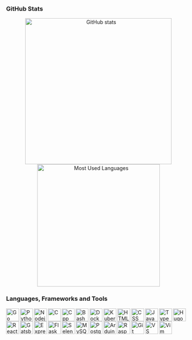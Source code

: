 ### GitHub Stats

<p align="center">
    <a href="#"><img align="center" width="400" src="https://github-readme-stats.vercel.app/api?username=thanoskoutr&count_private=true&show_icons=true&hide_border=true&theme=github_dark" alt="GitHub stats"/></a>
    <a href="#"><img align="center" width="335" src="https://github-readme-stats.vercel.app/api/top-langs/?username=thanoskoutr&hide=html,css,haskell,standard%20ml,smarty,php,batchfile,assembly&langs_count=6&layout=compact&hide_border=true&theme=github_dark" alt="Most Used Languages" /></a>
</p>

### Languages, Frameworks and Tools

<img alt="Go" align="left" width="35px" src="https://cdn.jsdelivr.net/gh/devicons/devicon/icons/go/go-original-wordmark.svg"/>
<img alt="Python" align="left" width="35px" src="https://cdn.jsdelivr.net/gh/devicons/devicon/icons/python/python-original.svg" />
<img alt="Nodejs" align="left" width="35px" src="https://cdn.jsdelivr.net/gh/devicons/devicon/icons/nodejs/nodejs-original.svg"/>
<img alt="C" align="left" width="35px" src="https://cdn.jsdelivr.net/gh/devicons/devicon/icons/c/c-original.svg"/>
<img alt="Cpp" align="left" width="35px" src="https://cdn.jsdelivr.net/gh/devicons/devicon/icons/cplusplus/cplusplus-original.svg"/>
<!-- <img alt="Linux" align="left" width="35px" src="https://cdn.jsdelivr.net/gh/devicons/devicon/icons/linux/linux-original.svg"/> -->
<img alt="Bash" align="left" width="35px" src="https://cdn.jsdelivr.net/gh/devicons/devicon/icons/bash/bash-original.svg"/>
<img alt="Docker" align="left" width="35px" src="https://cdn.jsdelivr.net/gh/devicons/devicon/icons/docker/docker-original.svg"/>
<img alt="Kubernetes" align="left" width="35px" src="https://cdn.jsdelivr.net/gh/devicons/devicon/icons/kubernetes/kubernetes-plain.svg"/>
<img alt="HTML" align="left" width="35px" src="https://cdn.jsdelivr.net/gh/devicons/devicon/icons/html5/html5-original.svg"/>
<img alt="CSS" align="left" width="35px" src="https://cdn.jsdelivr.net/gh/devicons/devicon/icons/css3/css3-original.svg"/>
<img alt="JavaScript" align="left" width="35px" src="https://cdn.jsdelivr.net/gh/devicons/devicon/icons/javascript/javascript-original.svg"/>
<img alt="TypeScript" align="left" width="35px" src="https://cdn.jsdelivr.net/gh/devicons/devicon/icons/typescript/typescript-original.svg"/>
<img alt="Hugo" align="left" width="35px" src="https://cdn.jsdelivr.net/gh/devicons/devicon/icons/hugo/hugo-original.svg"/>
<img alt="React" align="left" width="35px" src="https://cdn.jsdelivr.net/gh/devicons/devicon/icons/react/react-original.svg"/>
<img alt="Gatsby" align="left" width="35px" src="https://cdn.jsdelivr.net/gh/devicons/devicon/icons/gatsby/gatsby-plain.svg"/>
<img alt="Express" align="left" width="35px" src="https://cdn.jsdelivr.net/gh/devicons/devicon/icons/express/express-original.svg"/>
<img alt="Flask" align="left" width="35px" src="https://cdn.jsdelivr.net/gh/devicons/devicon/icons/flask/flask-original.svg"/>
<img alt="Selenium" align="left" width="35px" src="https://cdn.jsdelivr.net/gh/devicons/devicon/icons/selenium/selenium-original.svg"/>
<img alt="MySQL" align="left" width="35px" src="https://cdn.jsdelivr.net/gh/devicons/devicon/icons/mysql/mysql-original.svg"/>
<img alt="PostgreSQL" align="left" width="35px" src="https://cdn.jsdelivr.net/gh/devicons/devicon/icons/postgresql/postgresql-original.svg"/>
<img alt="Arduino" align="left" width="35px" src="https://cdn.jsdelivr.net/gh/devicons/devicon/icons/arduino/arduino-original.svg"/>
<img alt="Raspberry Pi" align="left" width="35px" src="https://cdn.jsdelivr.net/gh/devicons/devicon/icons/raspberrypi/raspberrypi-original.svg"/>
<img alt="Git" align="left" width="35px" src="https://cdn.jsdelivr.net/gh/devicons/devicon/icons/git/git-original.svg"/>
<!-- <img alt="GitHub" align="left" width="35px" src="https://cdn.jsdelivr.net/gh/devicons/devicon/icons/github/github-original.svg"/> -->
<img alt="VS Code" align="left" width="35px" src="https://cdn.jsdelivr.net/gh/devicons/devicon/icons/vscode/vscode-original.svg"/>
<img alt="Vim" align="left" width="35px" src="https://cdn.jsdelivr.net/gh/devicons/devicon/icons/vim/vim-original.svg"/>
<!-- <img alt="LaTeX" align="left" width="35px" src="https://cdn.jsdelivr.net/gh/devicons/devicon/icons/latex/latex-original.svg"/>
<img alt="Markdown" align="left" width="35px" src="https://cdn.jsdelivr.net/gh/devicons/devicon/icons/markdown/markdown-original.svg"/> -->
